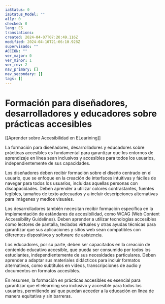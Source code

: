 ```yaml
---
iaStatus: 0
iaStatus_Model: ""
a11y: 0
checked: 0
lang: ES
translations: 
created: 2024-04-07T07:20:49.116Z
modified: 2024-04-10T21:06:10.928Z
supervisado: ""
ACCION: ""
ver_major: 0
ver_minor: 1
ver_rev: 2
nav_primary: []
nav_secondary: []
tags: []
---
```

# Formación para diseñadores, desarrolladores y educadores sobre prácticas accesibles

[[Aprender sobre Accesibilidad en ELearining]]

La formación para diseñadores, desarrolladores y educadores sobre prácticas accesibles es fundamental para garantizar que los entornos de aprendizaje en línea sean inclusivos y accesibles para todos los usuarios, independientemente de sus capacidades.

Los diseñadores deben recibir formación sobre el diseño centrado en el usuario, que se enfoque en la creación de interfaces intuitivas y fáciles de navegar para todos los usuarios, incluidas aquellas personas con discapacidades. Deben aprender a utilizar colores contrastantes, fuentes legibles, tamaños de texto adecuados y a incluir descripciones alternativas para imágenes y medios visuales.

Los desarrolladores también necesitan recibir formación específica en la implementación de estándares de accesibilidad, como WCAG (Web Content Accessibility Guidelines). Deben aprender a utilizar tecnologías accesibles como lectores de pantalla, teclados virtuales y otras ayudas técnicas para garantizar que sus aplicaciones y sitios web sean compatibles con diferentes dispositivos y software de asistencia.

Los educadores, por su parte, deben ser capacitados en la creación de contenido educativo accesible, que pueda ser consumido por todos los estudiantes, independientemente de sus necesidades particulares. Deben aprender a adaptar sus materiales didácticos para incluir formatos alternativos, como subtítulos en videos, transcripciones de audio y documentos en formatos accesibles.

En resumen, la formación en prácticas accesibles es esencial para garantizar que el elearning sea inclusivo y accesible para todos los usuarios, permitiendo así que puedan acceder a la educación en línea de manera equitativa y sin barreras.
